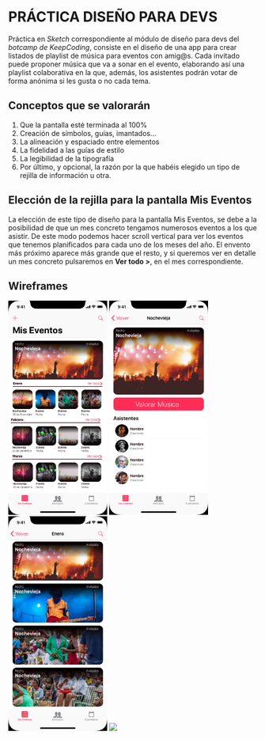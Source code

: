 # PRÁCTICA DISEÑO PARA DEVS

Práctica en *Sketch* correspondiente al módulo de diseño para devs del *botcamp de KeepCoding*, consiste en el diseño de una app para crear listados de playlist de música para eventos con amig@s. Cada invitado puede proponer música que va a sonar en el evento, elaborando así una playlist colaborativa en la que, además, los asistentes podrán votar de forma anónima si les gusta o no cada tema.

## Conceptos que se valorarán
1. Que la pantalla esté terminada al 100%
2. Creación de símbolos, guías, imantados...
3. La alineación y espaciado entre elementos
4. La fidelidad a las guías de estilo
5. La legibilidad de la tipografía
6. Por último, y opcional, la razón por la que habéis elegido un tipo de rejilla de
información u otra.

## Elección de la rejilla para la pantalla Mis Eventos
La elección de este tipo de diseño para la pantalla Mis Eventos, se debe a la posibilidad de que un mes concreto tengamos numerosos eventos a los que asistir. De este modo podemos hacer scroll vertical para ver los eventos que tenemos planificados para cada uno de los meses del año. El envento más próximo aparece más grande que el resto, y si queremos ver en detalle un mes concreto pulsaremos en **Ver todo >**, en el mes correspondiente.

## Wireframes
<img src="imgs/Mis Eventos.png"  width="200">
<img src="imgs/Detalle Eventos.png"  width="200">
<img src="imgs/Enero.png"  width="200">
<img src="imgs/Valorar Música.png"  width="200">
